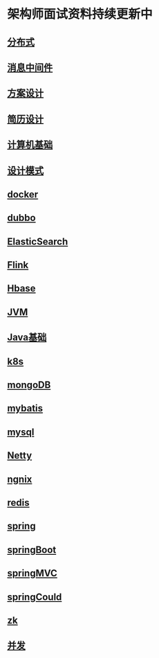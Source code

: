 # 架构师面试资料持续更新中

## [分布式](https://github.com/kepeihong/data/tree/master/%E5%88%86%E5%B8%83%E5%BC%8F%0A)

## [消息中间件](https://github.com/kepeihong/data/tree/master/%E6%B6%88%E6%81%AF%E4%B8%AD%E9%97%B4%E4%BB%B6%0A)

## [方案设计](https://github.com/kepeihong/data/tree/master/%E6%96%B9%E6%A1%88%E8%AE%BE%E8%AE%A1)

## [简历设计](https://github.com/kepeihong/data/tree/master/%E7%AE%80%E5%8E%86%E8%AE%BE%E8%AE%A1)

## [计算机基础](https://github.com/kepeihong/data/tree/master/%E8%AE%A1%E7%AE%97%E6%9C%BA%E5%9F%BA%E7%A1%80)

## [设计模式](https://github.com/kepeihong/data/tree/master/%E8%AE%BE%E8%AE%A1%E6%A8%A1%E5%BC%8F)

## [docker](https://github.com/kepeihong/data/tree/master/docker)

## [dubbo](https://github.com/kepeihong/data/tree/master/dubbo)

## [ElasticSearch](https://github.com/kepeihong/data/tree/master/elasticsearch)

## [Flink](https://github.com/kepeihong/data/tree/master/Flink)

## [Hbase](https://github.com/kepeihong/data/tree/master/Hbase)

## [JVM](https://github.com/kepeihong/data/tree/master/JVM)

## [Java基础](https://github.com/kepeihong/data/tree/master/java%E5%9F%BA%E7%A1%80)

## [k8s](https://github.com/kepeihong/data/tree/master/k8s)

## [mongoDB](https://github.com/kepeihong/data/tree/master/mongoDB)

## [mybatis](https://github.com/kepeihong/data/tree/master/mybatis)

## [mysql](https://github.com/kepeihong/data/tree/master/mysql)

## [Netty](https://github.com/kepeihong/data/tree/master/Netty)

## [ngnix](https://github.com/kepeihong/data/tree/master/ngnix)

## [redis](https://github.com/kepeihong/data/tree/master/redis)

## [spring](https://github.com/kepeihong/data/tree/master/spring)

## [springBoot](https://github.com/kepeihong/data/tree/master/springBoot)

## [springMVC](https://github.com/kepeihong/data/tree/master/springMVC)

## [springCould](https://github.com/kepeihong/data/tree/master/springCould)

## [zk](https://github.com/kepeihong/data/tree/master/zk)

## [并发](https://github.com/kepeihong/data/tree/master/并发)

